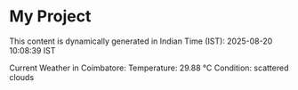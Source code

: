# My Project

This content is dynamically generated in Indian Time (IST): 2025-08-20 10:08:39 IST


Current Weather in Coimbatore:
Temperature: 29.88 °C
Condition: scattered clouds

